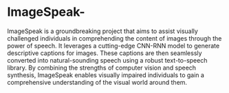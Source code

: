 # ImageSpeak-
ImageSpeak is a groundbreaking project that aims to assist visually challenged individuals in comprehending the content of images through the power of speech. It leverages a cutting-edge CNN-RNN model to generate descriptive captions for images. 
These captions are then seamlessly converted into natural-sounding speech using a robust text-to-speech library. By combining the strengths of computer vision and speech synthesis, 
ImageSpeak enables visually impaired individuals to gain a comprehensive understanding of the visual world around them.

